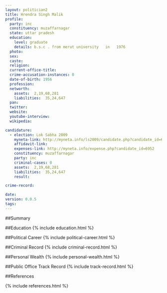 ```yaml
---
layout: politician2
title: Hrendra Singh Malik
profile: 
  party: inc
  constituency: muzaffarnagar
  state: uttar pradesh
  education: 
    level: graduate
    details: b.s.c . from merut university   in   1976
  photo: 
  sex: 
  caste: 
  religion: 
  current-office-title: 
  crime-accusation-instances: 0
  date-of-birth: 1956
  profession: 
  networth: 
    assets:  2,19,68,281
    liabilities:  35,24,647
  pan: 
  twitter: 
  website: 
  youtube-interview: 
  wikipedia: 

candidature: 
  - election: Lok Sabha 2009
    myneta-link: http://myneta.info/ls2009/candidate.php?candidate_id=6952
    affidavit-link: 
    expenses-link: http://myneta.info/expense.php?candidate_id=6952
    constituency: muzaffarnagar 
    party: inc
    criminal-cases: 0
    assets:  2,19,68,281
    liabilities:  35,24,647
    result:  

crime-record: 

date: 
version: 0.0.5
tags: 
---
```

##Summary


##Education
{% include education.html %}


##Political Career
{% include political-career.html %}


##Criminal Record
{% include criminal-record.html %}


##Personal Wealth
{% include personal-wealth.html %}


##Public Office Track Record
{% include track-record.html %}


##References


{% include references.html %}